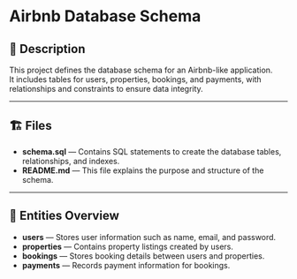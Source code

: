 # Airbnb Database Schema

## 📄 Description
This project defines the database schema for an Airbnb-like application.  
It includes tables for users, properties, bookings, and payments, with relationships and constraints to ensure data integrity.

---

## 🏗️ Files
- **schema.sql** — Contains SQL statements to create the database tables, relationships, and indexes.
- **README.md** — This file explains the purpose and structure of the schema.

---

## 🧩 Entities Overview
- **users** — Stores user information such as name, email, and password.
- **properties** — Contains property listings created by users.
- **bookings** — Stores booking details between users and properties.
- **payments** — Records payment information for bookings.
